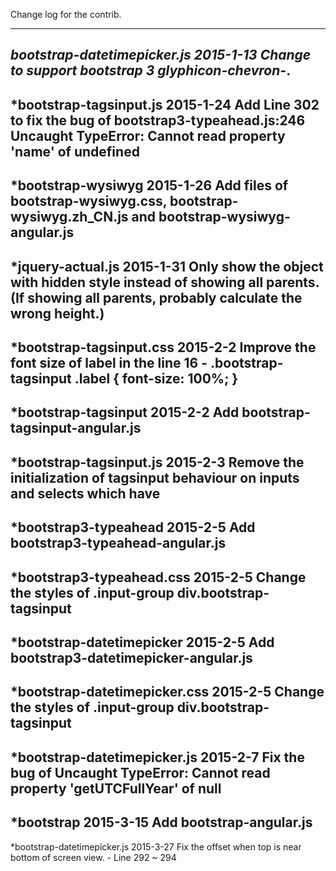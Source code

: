 Change log for the contrib. 

----------------------------------------------------------------------
*bootstrap-datetimepicker.js
2015-1-13 Change to support bootstrap 3 glyphicon-chevron-*.
----------------------------------------------------------------------
*bootstrap-tagsinput.js
2015-1-24 Add Line 302 to fix the bug of bootstrap3-typeahead.js:246 Uncaught TypeError: Cannot read property 'name' of undefined
----------------------------------------------------------------------
*bootstrap-wysiwyg
2015-1-26 Add files of bootstrap-wysiwyg.css, bootstrap-wysiwyg.zh_CN.js and bootstrap-wysiwyg-angular.js
----------------------------------------------------------------------
*jquery-actual.js
2015-1-31 Only show the object with hidden style instead of showing all parents.(If showing all parents, probably calculate the wrong height.)
----------------------------------------------------------------------
*bootstrap-tagsinput.css
2015-2-2 Improve the font size of label in the line 16 - .bootstrap-tagsinput .label {	font-size: 100%; }
----------------------------------------------------------------------
*bootstrap-tagsinput
2015-2-2 Add bootstrap-tagsinput-angular.js
----------------------------------------------------------------------
*bootstrap-tagsinput.js
2015-2-3 Remove the initialization of tagsinput behaviour on inputs and selects which have
----------------------------------------------------------------------
*bootstrap3-typeahead
2015-2-5 Add bootstrap3-typeahead-angular.js 
----------------------------------------------------------------------
*bootstrap3-typeahead.css
2015-2-5 Change the styles of .input-group div.bootstrap-tagsinput
----------------------------------------------------------------------
*bootstrap-datetimepicker
2015-2-5 Add bootstrap3-datetimepicker-angular.js
----------------------------------------------------------------------
*bootstrap-datetimepicker.css
2015-2-5 Change the styles of .input-group div.bootstrap-tagsinput
----------------------------------------------------------------------
*bootstrap-datetimepicker.js
2015-2-7 Fix the bug of Uncaught TypeError: Cannot read property 'getUTCFullYear' of null
----------------------------------------------------------------------
*bootstrap
2015-3-15 Add bootstrap-angular.js
----------------------------------------------------------------------
*bootstrap-datetimepicker.js
2015-3-27 Fix the offset when top is near bottom of screen view. - Line 292 ~ 294